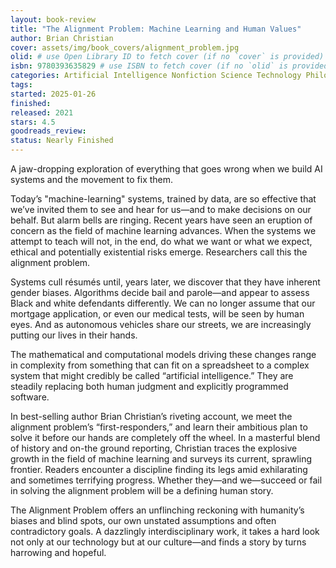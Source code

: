 ```yaml
---
layout: book-review
title: "The Alignment Problem: Machine Learning and Human Values"
author: Brian Christian
cover: assets/img/book_covers/alignment_problem.jpg
olid: # use Open Library ID to fetch cover (if no `cover` is provided)
isbn: 9780393635829 # use ISBN to fetch cover (if no `olid` is provided, dashes are optional)
categories: Artificial Intelligence Nonfiction Science Technology Philosophy Computer Science
tags: 
started: 2025-01-26
finished: 
released: 2021
stars: 4.5
goodreads_review: 
status: Nearly Finished
---
```


A jaw-dropping exploration of everything that goes wrong when we build AI systems and the movement to fix them.

Today’s "machine-learning" systems, trained by data, are so effective that we’ve invited them to see and hear for us—and to make decisions on our behalf. But alarm bells are ringing. Recent years have seen an eruption of concern as the field of machine learning advances. When the systems we attempt to teach will not, in the end, do what we want or what we expect, ethical and potentially existential risks emerge. Researchers call this the alignment problem.

Systems cull résumés until, years later, we discover that they have inherent gender biases. Algorithms decide bail and parole—and appear to assess Black and white defendants differently. We can no longer assume that our mortgage application, or even our medical tests, will be seen by human eyes. And as autonomous vehicles share our streets, we are increasingly putting our lives in their hands.

The mathematical and computational models driving these changes range in complexity from something that can fit on a spreadsheet to a complex system that might credibly be called “artificial intelligence.” They are steadily replacing both human judgment and explicitly programmed software.

In best-selling author Brian Christian’s riveting account, we meet the alignment problem’s “first-responders,” and learn their ambitious plan to solve it before our hands are completely off the wheel. In a masterful blend of history and on-the ground reporting, Christian traces the explosive growth in the field of machine learning and surveys its current, sprawling frontier. Readers encounter a discipline finding its legs amid exhilarating and sometimes terrifying progress. Whether they—and we—succeed or fail in solving the alignment problem will be a defining human story.

The Alignment Problem offers an unflinching reckoning with humanity’s biases and blind spots, our own unstated assumptions and often contradictory goals. A dazzlingly interdisciplinary work, it takes a hard look not only at our technology but at our culture—and finds a story by turns harrowing and hopeful.
